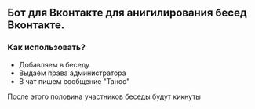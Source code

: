 ## Бот для Вконтакте для анигилирования бесед Вконтакте.

### Как использовать?

* Добавляем в беседу
* Выдаём права администратора
* В чат пишем сообщение "Танос"

После этого половина участников беседы будут кикнуты